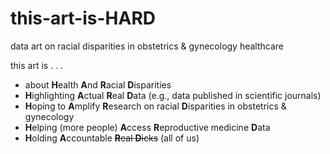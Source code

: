 # this-art-is-HARD
data art on racial disparities in obstetrics &amp; gynecology healthcare   

this art is . . . 
* about **H**ealth **A**nd **R**acial **D**isparities
* **H**ighlighting **A**ctual **R**eal **D**ata (e.g., data published in scientific journals)
* **H**oping to **A**mplify **R**esearch on racial **D**isparities in obstetrics & gynecology
* **H**elping (more people) **A**ccess **R**eproductive medicine **D**ata
* **H**olding **A**ccountable ~~**R**eal **D**icks~~ (all of us) 
